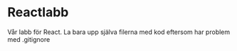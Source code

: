 # Reactlabb
Vår labb för React.
La bara upp själva filerna med kod eftersom har problem med .gitignore
